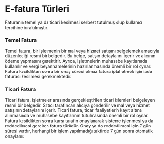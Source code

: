 
# E-fatura Türleri

Faturanın temel ya da ticari kesilmesi serbest tutulmuş olup kullanıcı tercihine bırakılmıştır.

### Temel Fatura

Temel fatura, bir işletmenin bir mal veya hizmet satışını belgelemek amacıyla düzenlediği resmi bir belgedir. 
Bu belge, satışın detaylarını içerir ve alıcının ödeme yapmasını gerektirir. 
Ayrıca, işletmelerin muhasebe kayıtlarında kullanılır ve vergi beyannamelerinin hazırlanmasında önemli bir rol oynar.
Fatura kesildikten sonra bir onay süreci olmaz fatura iptal etmek için iade faturası kesilmesi gerekmektedir.

### Ticari Fatura 

Ticari fatura, işletmeler arasında gerçekleştirilen ticari işlemleri belgeleyen resmi bir belgedir. 
Satıcı tarafından alıcıya gönderilir ve mal veya hizmet satışının detaylarını içerir. 
Ticari fatura, ticari faaliyetlerin kayıt altına alınmasında ve muhasebe kayıtlarının tutulmasında önemli bir rol oynar.
Fatura kesildikten sonra karşı tarafın onaylanarak sisteme işlenmesi ya da reddedilmesi gereken fatura türüdür. 
Onay ya da reddedilmesi için 7 gün süresi vardır, herhangi bir işlem yapılmadığı taktirde 7 gün sonra otomatik onaylanır.